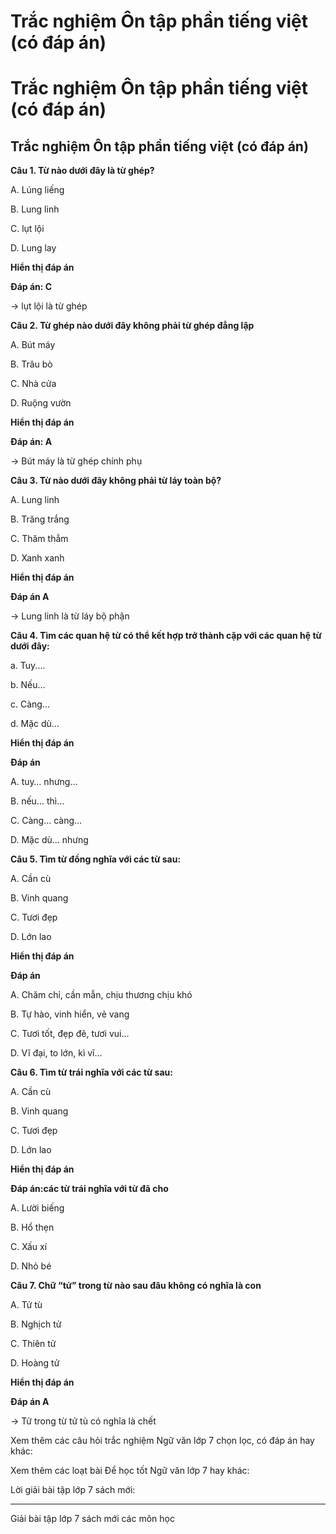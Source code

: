 # Trắc nghiệm Ôn tập phần tiếng việt (có đáp án)

# Trắc nghiệm Ôn tập phần tiếng việt (có đáp án)

## Trắc nghiệm Ôn tập phần tiếng việt (có đáp án)

**Câu 1. Từ nào dưới đây là từ ghép?**

A. Lúng liếng

B. Lung linh

C. lụt lội

D. Lung lay

**Hiển thị đáp án**

**Đáp án: C**

→ lụt lội là từ ghép 

**Câu 2. Từ ghép nào dưới đây không phải từ ghép đẳng lập**

A. Bút máy

B. Trâu bò

C. Nhà cửa

D. Ruộng vườn

**Hiển thị đáp án**

**Đáp án: A**

→ Bút máy là từ ghép chính phụ

**Câu 3. Từ nào dưới đây không phải từ láy toàn bộ?**

A. Lung linh

B. Trăng trắng

C. Thăm thẳm

D. Xanh xanh

**Hiển thị đáp án**

**Đáp án A**

→ Lung linh là từ láy bộ phận

**Câu 4. Tìm các quan hệ từ có thể kết hợp trở thành cặp với các quan hệ từ dưới đây:**

a. Tuy....

b. Nếu…

c. Càng…

d. Mặc dù…

**Hiển thị đáp án**

**Đáp án**

A. tuy… nhưng…

B. nếu… thì…

C. Càng… càng…

D. Mặc dù… nhưng

**Câu 5. Tìm từ đồng nghĩa với các từ sau:**

A. Cần cù

B. Vinh quang

C. Tươi đẹp

D. Lớn lao

**Hiển thị đáp án**

**Đáp án**

A. Chăm chỉ, cần mẫn, chịu thương chịu khó

B. Tự hào, vinh hiển, vẻ vang

C. Tươi tốt, đẹp đẽ, tươi vui…

D. Vĩ đại, to lớn, kì vĩ…

**Câu 6. Tìm từ trái nghĩa với các từ sau:**

A. Cần cù

B. Vinh quang

C. Tươi đẹp

D. Lớn lao

**Hiển thị đáp án**

**Đáp án:các từ trái nghĩa với từ đã cho**

A. Lười biếng

B. Hổ thẹn

C. Xấu xí

D. Nhỏ bé

**Câu 7. Chữ “tử” trong từ nào sau đâu không có nghĩa là con**

A. Tử tù

B. Nghịch tử

C. Thiên tử

D. Hoàng tử

**Hiển thị đáp án**

**Đáp án A**

→ Tử trong từ tử tù có nghĩa là chết

Xem thêm các câu hỏi trắc nghiệm Ngữ văn lớp 7 chọn lọc, có đáp án hay khác:

Xem thêm các loạt bài Để học tốt Ngữ văn lớp 7 hay khác:

Lời giải bài tập lớp 7 sách mới:

* * *

Giải bài tập lớp 7 sách mới các môn học

